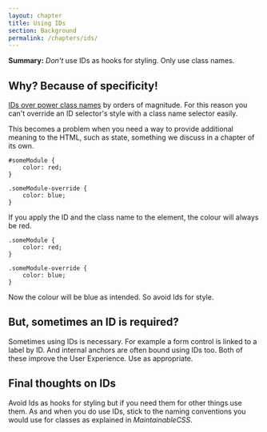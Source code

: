 ```yaml
---
layout: chapter
title: Using IDs
section: Background
permalink: /chapters/ids/
---
```


**Summary:** *Don't* use IDs as hooks for styling. Only use class names.

## Why? Because of specificity!

[IDs over power class names](http://www.w3.org/TR/css3-selectors/#specificity) by orders of magnitude. For this reason you can't override an ID selector's style with a class name selector easily.

This becomes a problem when you need a way to provide additional meaning to the HTML, such as state, something we discuss in a chapter of its own.

	#someModule {
		color: red;
	}

	.someModule-override {
		color: blue;
	}

If you apply the ID and the class name to the element, the colour will always be red.

	.someModule {
		color: red;
	}

	.someModule-override {
		color: blue;
	}

Now the colour will be blue as intended. So avoid Ids for style.

## But, sometimes an ID is required?

Sometimes using IDs is necessary. For example a form control is linked to a label by ID. And internal anchors are often bound using IDs too. Both of these improve the User Experience. Use as appropriate.

## Final thoughts on IDs

Avoid Ids as hooks for styling but if you need them for other things use them. As and when you do use IDs, stick to the naming conventions you would use for classes as explained in *MaintainableCSS*.